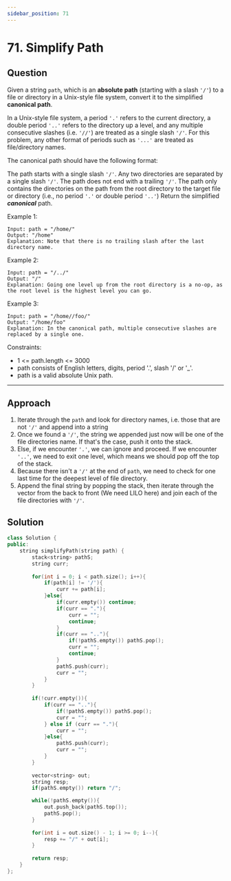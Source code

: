 ```yaml
---
sidebar_position: 71
---
```


# 71. Simplify Path

## Question
Given a string `path`, which is an **absolute path** (starting with a slash `'/'`) to a file or directory in a Unix-style file system, convert it to the simplified **canonical path**.

In a Unix-style file system, a period `'.'` refers to the current directory, a double period `'..'` refers to the directory up a level, and any multiple consecutive slashes (i.e. `'//'`) are treated as a single slash `'/'`. For this problem, any other format of periods such as `'...'` are treated as file/directory names.

The canonical path should have the following format:

The path starts with a single slash `'/'`.
Any two directories are separated by a single slash `'/'`.
The path does not end with a trailing `'/'`.
The path only contains the directories on the path from the root directory to the target file or directory (i.e., no period `'.'` or double period `'..'`)
Return the simplified ***canonical*** path.

Example 1:
```
Input: path = "/home/"
Output: "/home"
Explanation: Note that there is no trailing slash after the last directory name.
```
Example 2:
```
Input: path = "/../"
Output: "/"
Explanation: Going one level up from the root directory is a no-op, as the root level is the highest level you can go.
```
Example 3:
```
Input: path = "/home//foo/"
Output: "/home/foo"
Explanation: In the canonical path, multiple consecutive slashes are replaced by a single one.
```

Constraints:
- 1 <= path.length <= 3000
- path consists of English letters, digits, period '.', slash '/' or '_'.
- path is a valid absolute Unix path.

---

## Approach
1. Iterate through the `path` and look for directory names, i.e. those that are not `'/'` and append into a string
2. Once we found a `'/'`, the string we appended just now will be one of the file directories name. If that's the case, push it onto the stack.
3. Else, if we encounter `'.'`, we can ignore and proceed. If we encounter `'..'`, we need to exit one level, which means we should pop off the top of the stack.
4. Because there isn't a `'/'` at the end of `path`, we need to check for one last time for the deepest level of file directory.
5. Append the final string by popping the stack, then iterate through the vector from the back to front (We need LILO here) and join each of the file directories with `'/'`.

## Solution

```cpp
class Solution {
public:
    string simplifyPath(string path) {
        stack<string> pathS;
        string curr;
        
        for(int i = 0; i < path.size(); i++){
            if(path[i] != '/'){
                curr += path[i];
            }else{
                if(curr.empty()) continue;
                if(curr == "."){
                    curr = "";
                    continue;
                }
                if(curr == ".."){
                    if(!pathS.empty()) pathS.pop();
                    curr = "";
                    continue;
                }
                pathS.push(curr);  
                curr = "";
            }
        }
        
        if(!curr.empty()){
            if(curr == ".."){
                if(!pathS.empty()) pathS.pop();
                curr = "";
            } else if (curr == "."){
                curr = "";
            }else{
                pathS.push(curr);  
                curr = "";  
            }
        }
        
        vector<string> out;
        string resp;
        if(pathS.empty()) return "/";

        while(!pathS.empty()){
            out.push_back(pathS.top());
            pathS.pop();
        }
        
        for(int i = out.size() - 1; i >= 0; i--){
            resp += "/" + out[i];
        }
        
        return resp;
    }
};
```
